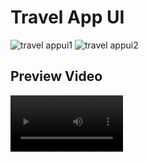 # Travel App UI

![travel appui1](https://user-images.githubusercontent.com/52348378/210148754-c7ede50e-2164-47d2-85b3-eda93b1f41d8.jpg)
![travel appui2](https://user-images.githubusercontent.com/52348378/210148756-74c3e94e-7b20-4401-b72b-1270d2d327f7.jpg)

## Preview Video
<video src='https://user-images.githubusercontent.com/52348378/216573273-a5e60ef3-1346-4e09-a38b-aa2c56ec0c3d.mp4' width=180/> 



## Inspiration from 
https://github.com/jiang111/flutter_code

Learn UI From : https://www.youtube.com/watch?v=3ST2Rl6mL74


## Getting Started Flutter

This project is a starting point for a Flutter application.

A few resources to get you started if this is your first Flutter project:

- [Lab: Write your first Flutter app](https://flutter.dev/docs/get-started/codelab)
- [Cookbook: Useful Flutter samples](https://flutter.dev/docs/cookbook)

For help getting started with Flutter, view our
[online documentation](https://flutter.dev/docs), which offers tutorials,
samples, guidance on mobile development, and a full API reference.
